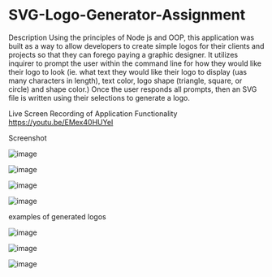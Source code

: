 # SVG-Logo-Generator-Assignment

Description
Using the principles of Node js and OOP, this application was built as a way to allow  developers to create simple logos for their clients and projects so that they can forego paying a graphic designer. It utilizes inquirer to prompt the user within the command line for how they would like their logo to look (ie. what text they would like their logo to display (uas many characters in length), text color, logo shape (triangle, square, or circle) and shape color.) Once the user responds all prompts, then an SVG file is written using their selections to generate a logo.

Live Screen Recording of Application Functionality
https://youtu.be/EMex40HUYeI




Screenshot

![image](https://github.com/laxsonii/SVG-Logo-Generator-Assignment/assets/164679238/0a36efed-195d-43b5-b0d8-d90a35bfb96a)


![image](https://github.com/laxsonii/SVG-Logo-Generator-Assignment/assets/164679238/680e59b0-050f-4ef0-9ef9-6c4309783ae5)


![image](https://github.com/laxsonii/SVG-Logo-Generator-Assignment/assets/164679238/e3662aec-5808-4af7-9595-987554e413ba)


![image](https://github.com/laxsonii/SVG-Logo-Generator-Assignment/assets/164679238/62d8b229-767f-4162-9c7c-61a78e71e83c)


examples of generated logos

![image](https://github.com/laxsonii/SVG-Logo-Generator-Assignment/assets/164679238/8ab16689-7fa0-4138-b3ba-1f93223ad1e9)


![image](https://github.com/laxsonii/SVG-Logo-Generator-Assignment/assets/164679238/64307f1d-4a85-41da-ad56-34203de01578)


![image](https://github.com/laxsonii/SVG-Logo-Generator-Assignment/assets/164679238/a9410e2f-35e0-4453-ba42-f540a1513066)



